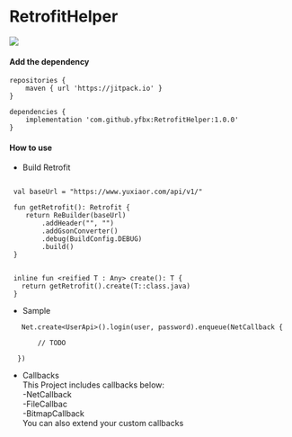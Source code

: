 # RetrofitHelper

[![](https://img.shields.io/badge/release-1.0.0-blue.svg)](https://github.com/whimling/ResultHelper/releases) 

#### Add the dependency
```
repositories {
	maven { url 'https://jitpack.io' }
}
```

```
dependencies {
	implementation 'com.github.yfbx:RetrofitHelper:1.0.0'
}
```

#### How to use
- Build Retrofit
```

 val baseUrl = "https://www.yuxiaor.com/api/v1/"

 fun getRetrofit(): Retrofit {
    return ReBuilder(baseUrl)
        .addHeader("", "")
        .addGsonConverter()
        .debug(BuildConfig.DEBUG)
        .build()
 }
    
    
 inline fun <reified T : Any> create(): T {
   return getRetrofit().create(T::class.java)
 }
```

- Sample

```
   Net.create<UserApi>().login(user, password).enqueue(NetCallback {
   
       // TODO

  })
```

- Callbacks    
  This Project includes callbacks below:    
      -NetCallback   
      -FileCallbac    
      -BitmapCallback    
  You can also extend your custom callbacks    

